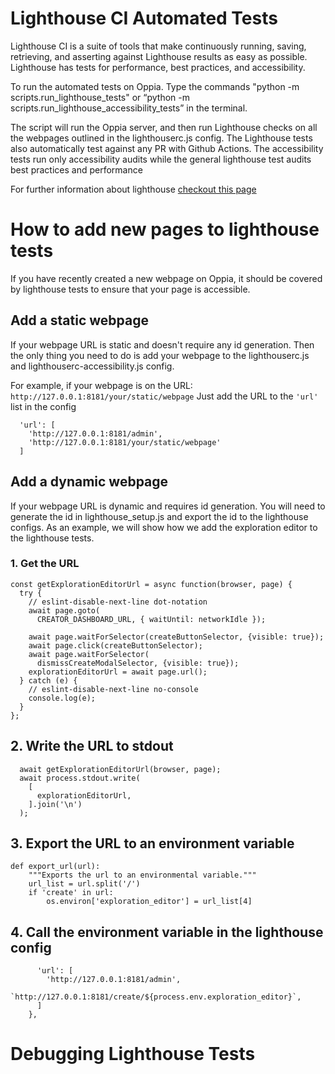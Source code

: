 # Lighthouse CI Automated Tests
Lighthouse CI is a suite of tools that make continuously running, saving, retrieving, and asserting against Lighthouse results as easy as possible. Lighthouse has tests for performance, best practices, and accessibility. 

To run the automated tests on Oppia. Type the commands
"python -m scripts.run_lighthouse_tests"
or
“python -m scripts.run_lighthouse_accessibility_tests” in the terminal.

The script will run the Oppia server, and then run Lighthouse checks on all the webpages outlined in the lighthouserc.js config. The Lighthouse tests also automatically test against any PR with Github Actions. The accessibility tests run only accessibility audits while the general lighthouse test audits best practices and performance

For further information about lighthouse [checkout this page](https://developers.google.com/web/tools/lighthouse)

# How to add new pages to lighthouse tests

If you have recently created a new webpage on Oppia, it should be covered by lighthouse tests to ensure that your page is accessible.

## Add a static webpage
If your webpage URL is static and doesn't require any id generation. Then the only thing you need to do is add your webpage to the lighthouserc.js and lighthouserc-accessibility.js config. 

For example, if your webpage is on the URL: `http://127.0.0.1:8181/your/static/webpage`
Just add the URL to the `'url'` list in the config

      'url': [
        'http://127.0.0.1:8181/admin',
        'http://127.0.0.1:8181/your/static/webpage'
      ]

## Add a dynamic webpage
If your webpage URL is dynamic and requires id generation. You will need to generate the id in lighthouse_setup.js and export the id to the lighthouse configs. As an example, we will show how we add the exploration editor to the lighthouse tests. 

### 1. Get the URL

```
const getExplorationEditorUrl = async function(browser, page) {
  try {
    // eslint-disable-next-line dot-notation
    await page.goto(
      CREATOR_DASHBOARD_URL, { waitUntil: networkIdle });

    await page.waitForSelector(createButtonSelector, {visible: true});
    await page.click(createButtonSelector);
    await page.waitForSelector(
      dismissCreateModalSelector, {visible: true});
    explorationEditorUrl = await page.url();
  } catch (e) {
    // eslint-disable-next-line no-console
    console.log(e);
  }
};
```

## 2. Write the URL to stdout

```
  await getExplorationEditorUrl(browser, page);
  await process.stdout.write(
    [
      explorationEditorUrl,
    ].join('\n')
  );
```

## 3. Export the URL to an environment variable

```
def export_url(url):
    """Exports the url to an environmental variable."""
    url_list = url.split('/')
    if 'create' in url:
        os.environ['exploration_editor'] = url_list[4]

```
## 4. Call the environment variable in the lighthouse config
```
      'url': [
        'http://127.0.0.1:8181/admin',
        `http://127.0.0.1:8181/create/${process.env.exploration_editor}`,
      ]
    },
```

# Debugging Lighthouse Tests